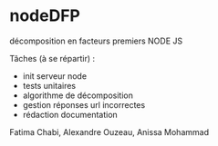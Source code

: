 # nodeDFP
décomposition en facteurs premiers NODE JS

Tâches (à se répartir) :
* init serveur node 
* tests unitaires 
* algorithme de décomposition
* gestion réponses url incorrectes
* rédaction documentation 

Fatima Chabi, Alexandre Ouzeau, Anissa Mohammad
